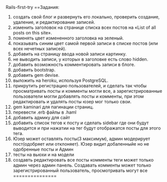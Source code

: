 Rails-first-try
==Задания: 
1. создать свой блог и развернуть его локально, проверить создание, удаление, и редактирование записей.
2. изменить заголовок на странице списка всех постов на «List of all posts on this site».
3. поменять цвет измененного заголовка на зеленый.
4. показывать синим цвет самой первой записи в списке постов (или всех нечетных записей).
5. добавить на страницу ввода новой записи картинку.
6. не выводить записи, у которых в заголовке есть слово hidden.
7. добавить возможность комментировать записи в блоге.
8. добавить bootstrap.
9. добавить gem devise.
10. выложить на heroku, используя PostgreSQL.
11. прикрутить регистрацию пользователей, и сделать так чтобы просматривать посты и комменты могли все, а зарегистрированные пользователи могли добавлять посты и комменты, при этом редактировать и удалять посты юзер мог только свои.
12. gem kaminari для пагинации страниц.
13. перевести .erb файлы в .haml
14. добавить  адмику для сайт
15. добавить список тегов к посту и сделать sidebar где они будут выводится и при нажатии на тег будут отображатся посты для этого тега.
16. Юзер может оставлять посты(3 максимум), админ модерирует пост(одобряет или отклоняет).  Юзер видит добаленныйе но не одобренные посты и Админ
17. тесты на вьюхи и на модели
18. создавть редактировать все посты комменты теги может только админ через админ панель. Создавать комменты может только зарегистрированный пользователь,
    просмотривать могут все
===============

